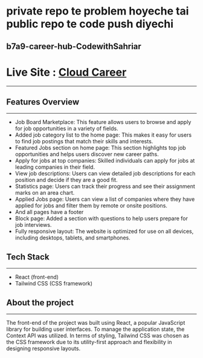 # private repo te problem hoyeche tai public repo te code push diyechi
## b7a9-career-hub-CodewithSahriar
# Live Site : [Cloud Career](https://comfy-meerkat-1743c4.netlify.app/ )
---

## Features Overview
---

- Job Board Marketplace: This feature allows users to browse and apply for job opportunities in a variety of fields.
- Added job category list to the home page: This makes it easy for users to find job postings that match their skills and interests.
- Featured Jobs section on home page: This section highlights top job opportunities and helps users discover new career paths.
- Apply for jobs at top companies: Skilled individuals can apply for jobs at leading companies in their field.
- View job descriptions: Users can view detailed job descriptions for each position and decide if they are a good fit.
- Statistics page: Users can track their progress and see their assignment marks on an area chart.
- Applied Jobs page: Users can view a list of companies where they have applied for jobs and filter them by remote or onsite positions.
- And all pages have a footer
- Block page: Added a section with questions to help users prepare for job interviews.
- Fully responsive layout: The website is optimized for use on all devices, including desktops, tablets, and smartphones.



## Tech Stack
---

- React (front-end)
- Tailwind CSS (CSS framework)



## About the project
---
The front-end of the project was built using React, a popular JavaScript library for building user interfaces. To manage the application state, the Context API was utilized. In terms of styling, Tailwind CSS was chosen as the CSS framework due to its utility-first approach and flexibility in designing responsive layouts.
